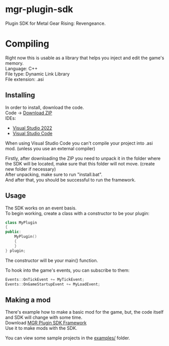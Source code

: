 # mgr-plugin-sdk
Plugin SDK for Metal Gear Rising: Revengeance.

# Compiling
Right now this is usable as a library that helps you inject and edit the game's memory. <br />
Language: C++ <br />
File type: Dynamic Link Library <br />
File extension: .asi<br />

## Installing
In order to install, download the code. <br />
Code -> [Download ZIP](https://github.com/Frouk3/mgr-plugin-sdk/archive/refs/heads/main.zip) <br />
IDEs:
* [Visual Studio 2022](https://visualstudio.microsoft.com/vs/)
* [Visual Studio Code](https://code.visualstudio.com/)

When using Visual Studio Code you can't compile your project into .asi mod. (unless you use an external compiler) <br/>

Firstly, after downloading the ZIP you need to unpack it in the folder where the SDK will be located, make sure that this folder will not move. (create new folder if necessary)<br/>
After unpacking, make sure to run "install.bat".<br/>
And after that, you should be successful to run the framework.<br/>

## Usage
The SDK works on an event basis. <br/>
To begin working, create a class with a constructor to be your plugin:<br/>
```cpp
class MyPlugin
{
public:
    MyPlugin()
    {
    }
} plugin;
```
The constructor will be your main() function.

To hook into the game's events, you can subscribe to them:<br/>
```cpp
Events::OnTickEvent += MyTickEvent;
Events::OnGameStartupEvent += MyLoadEvent;
```

## Making a mod

There's example how to make a basic mod for the game, but, the code itself and SDK will change with some time.<br/>
Download [MGR Plugin SDK Framework](https://github.com/user-attachments/files/18560011/MGRPluginFramework.zip)<br />
Use it to make mods with the SDK.

You can view some sample projects in the [examples/](https://github.com/Frouk3/mgr-plugin-sdk/tree/main/examples) folder.